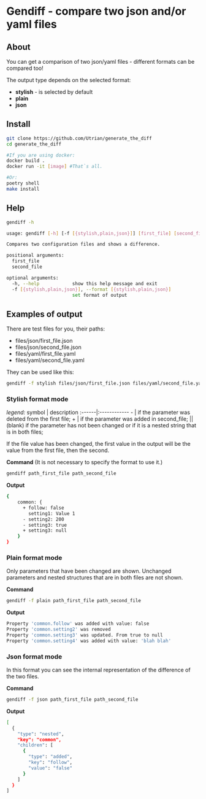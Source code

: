# **Gendiff** - compare two json and/or yaml files

## **About**
You can get a comparison of two json/yaml files - different formats can be compared too!


The output type depends on the selected format:
- **stylish** - is selected by default
- **plain**
- **json**


## **Install**
```bash
git clone https://github.com/Utrian/generate_the_diff
cd generate_the_diff

#If you are using docker:
docker build .
docker run -it [image] #That`s all.

#Or:
poetry shell
make install
```

## Help
```bash
gendiff -h

usage: gendiff [-h] [-f [{stylish,plain,json}]] [first_file] [second_file]

Compares two configuration files and shows a difference.

positional arguments:
  first_file
  second_file

optional arguments:
  -h, --help            show this help message and exit
  -f [{stylish,plain,json}], --format [{stylish,plain,json}]
                        set format of output
```

## **Examples of output**
There are test files for you, their paths:
* files/json/first_file.json
* files/json/second_file.json
* files/yaml/first_file.yaml
* files/yaml/second_file.yaml
  
They can be used like this:
```bash
gendiff -f stylish files/json/first_file.json files/yaml/second_file.yaml
```

### **Stylish format mode**

*legend:*
symbol | description
:------|:------------
\-     | if the parameter was deleted from the first file;
\+     | if the parameter was added in second_file;
  || (blank) if the parameter has not been changed or if it is a nested string that is in both files;
   
If the file value has been changed, the first value in the output will be the value from the first file, then the second.
  
**Command**
(It is not necessary to specify the format to use it.)

```bash
gendiff path_first_file path_second_file
```
**Output**
```bash
{
    common: {
      + follow: false
        setting1: Value 1
      - setting2: 200
      - setting3: true
      + setting3: null
    }
}
```

### **Plain format mode**
Only parameters that have been changed are shown. Unchanged parameters and nested structures that are in both files are not shown.

**Command**
```bash
gendiff -f plain path_first_file path_second_file
```

**Output**
```bash
Property 'common.follow' was added with value: false
Property 'common.setting2' was removed
Property 'common.setting3' was updated. From true to null
Property 'common.setting4' was added with value: 'blah blah'
```

### **Json format mode**
In this format you can see the internal representation of the difference of the two files.

**Command**
```bash
gendiff -f json path_first_file path_second_file
```
**Output**
```bash
[
  {
    "type": "nested",
    "key": "common",
    "children": [
      {
        "type": "added",
        "key": "follow",
        "value": "false"
      }
    ]
  }
]
```
